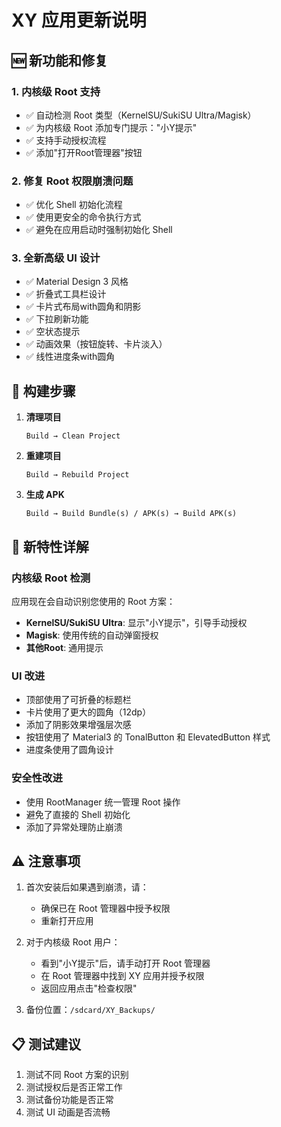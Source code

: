 # XY 应用更新说明

## 🆕 新功能和修复

### 1. **内核级 Root 支持**
- ✅ 自动检测 Root 类型（KernelSU/SukiSU Ultra/Magisk）
- ✅ 为内核级 Root 添加专门提示："小Y提示"
- ✅ 支持手动授权流程
- ✅ 添加"打开Root管理器"按钮

### 2. **修复 Root 权限崩溃问题**
- ✅ 优化 Shell 初始化流程
- ✅ 使用更安全的命令执行方式
- ✅ 避免在应用启动时强制初始化 Shell

### 3. **全新高级 UI 设计**
- ✅ Material Design 3 风格
- ✅ 折叠式工具栏设计
- ✅ 卡片式布局with圆角和阴影
- ✅ 下拉刷新功能
- ✅ 空状态提示
- ✅ 动画效果（按钮旋转、卡片淡入）
- ✅ 线性进度条with圆角

## 📱 构建步骤

1. **清理项目**
   ```
   Build → Clean Project
   ```

2. **重建项目**
   ```
   Build → Rebuild Project
   ```

3. **生成 APK**
   ```
   Build → Build Bundle(s) / APK(s) → Build APK(s)
   ```

## 🚀 新特性详解

### 内核级 Root 检测
应用现在会自动识别您使用的 Root 方案：
- **KernelSU/SukiSU Ultra**: 显示"小Y提示"，引导手动授权
- **Magisk**: 使用传统的自动弹窗授权
- **其他Root**: 通用提示

### UI 改进
- 顶部使用了可折叠的标题栏
- 卡片使用了更大的圆角（12dp）
- 添加了阴影效果增强层次感
- 按钮使用了 Material3 的 TonalButton 和 ElevatedButton 样式
- 进度条使用了圆角设计

### 安全性改进
- 使用 RootManager 统一管理 Root 操作
- 避免了直接的 Shell 初始化
- 添加了异常处理防止崩溃

## ⚠️ 注意事项

1. 首次安装后如果遇到崩溃，请：
   - 确保已在 Root 管理器中授予权限
   - 重新打开应用

2. 对于内核级 Root 用户：
   - 看到"小Y提示"后，请手动打开 Root 管理器
   - 在 Root 管理器中找到 XY 应用并授予权限
   - 返回应用点击"检查权限"

3. 备份位置：`/sdcard/XY_Backups/`

## 📋 测试建议

1. 测试不同 Root 方案的识别
2. 测试授权后是否正常工作
3. 测试备份功能是否正常
4. 测试 UI 动画是否流畅

